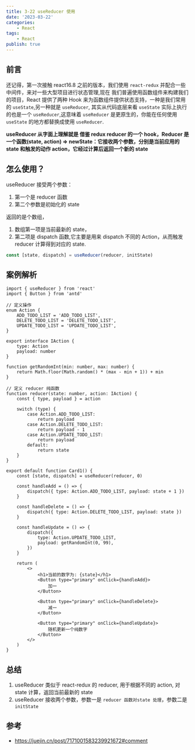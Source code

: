 ```yaml
---
title: 3-22 useReducer 使用
date: '2023-03-22'
categories:
    - React
tags:
    - React
publish: true
---
```


## 前言

还记得，第一次接触 react16.8 之前的版本，我们使用 `react-redux` 并配合一些中间件，来对一些大型项目进行状态管理,现在 我们普遍使用函数组件来构建我们的项目，React 提供了两种 Hook 来为函数组件提供状态支持，一种是我们常用的 `useState`,另一种就是 `useReducer`, 其实从代码底层来看 `useState` 实际上执行的也是一个 `useReducer`,这意味着 `useReducer` 是更原生的，你能在任何使用 `useState` 的地方都替换成使用 `useReducer`.

**useReducer 从字面上理解就是 借鉴 redux reducer 的一个 hook，Reducer 是一个函数(state, action) => newState：它接收两个参数，分别是当前应用的 state 和触发的动作 action，它经过计算后返回一个新的 state**

## 怎么使用？

useReducer 接受两个参数：

1. 第一个是 reducer 函数
2. 第二个参数是初始化的 state

返回的是个数组，

1. 数组第一项是当前最新的 state，
2. 第二项是 dispatch 函数,它主要是用来 dispatch 不同的 Action，从而触发 reducer 计算得到对应的 state.

```ts
const [state, dispatch] = useReducer(reducer, initState)
```

## 案例解析

```tsx
import { useReducer } from 'react'
import { Button } from 'antd'

// 定义操作
enum Action {
    ADD_TODO_LIST = 'ADD_TODO_LIST',
    DELETE_TODO_LIST = 'DELETE_TODO_LIST',
    UPDATE_TODO_LIST = 'UPDATE_TODO_LIST',
}

export interface IAction {
    type: Action
    payload: number
}

function getRandomInt(min: number, max: number) {
    return Math.floor(Math.random() * (max - min + 1)) + min
}

// 定义 reducer 纯函数
function reducer(state: number, action: IAction) {
    const { type, payload } = action

    switch (type) {
        case Action.ADD_TODO_LIST:
            return payload
        case Action.DELETE_TODO_LIST:
            return payload - 1
        case Action.UPDATE_TODO_LIST:
            return payload
        default:
            return state
    }
}

export default function Card1() {
    const [state, dispatch] = useReducer(reducer, 0)

    const handleAdd = () => {
        dispatch({ type: Action.ADD_TODO_LIST, payload: state + 1 })
    }

    const handleDelete = () => {
        dispatch({ type: Action.DELETE_TODO_LIST, payload: state })
    }

    const handleUpdate = () => {
        dispatch({
            type: Action.UPDATE_TODO_LIST,
            payload: getRandomInt(0, 99),
        })
    }

    return (
        <>
            <h1>当前的数字为: {state}</h1>
            <Button type="primary" onClick={handleAdd}>
                加一
            </Button>

            <Button type="primary" onClick={handleDelete}>
                减一
            </Button>

            <Button type="primary" onClick={handleUpdate}>
                随机更新一个纯数字
            </Button>
        </>
    )
}
```

## 总结

1. useReducer 类似于 react-redux 的 reducer, 用于根据不同的 action, 对 state 计算，返回当前最新的 state
2. useReducer 接收两个参数，参数一是 `reducer 函数对state 处理`，参数二是 `initState`

## 参考

-   <a target="_blank" href="https://juejin.cn/post/7171001583239921672#comment">https://juejin.cn/post/7171001583239921672#comment</a>

